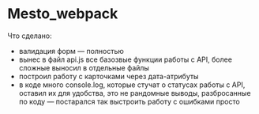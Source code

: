 # Mesto_webpack

Что сделано: 
- валидация форм — полностью
- вынес в файл api.js все базозвые функции работы с API, более сложные выносил в отдельные файлы
- построил работу с карточками через дата-атрибуты
- в коде много console.log, которые стучат о статусах работы с API, оставил их для удобства, это не рандомные выводы, разбросанные по коду — постарался так выстроить работу с ошибками просто

